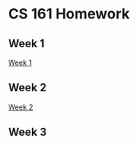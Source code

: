 # CS 161 Homework
<!DOCTYPE html>
<html>
<title<CS 161 WEEK 01</title>
<head>
  <link rel="stylesheet" type="text/css" href="styles/styles.css" />
</head>
<body>
  <h2>Week 1</h2>
  <a href="https://docs.google.com/document/d/1Z9bing6g51GYUJlQJJPxS2hDdKyP16B4ZpT5Ib9uKE4/edit?usp=sharing">Week 1</a>
  <h2>Week 2</h2>
  <a href="https://docs.google.com/document/d/19GFM_wbvIIT01x-hZDaNJOCVvs_yubYYbzDFeHCap3Y/edit?usp=sharing">Week 2</a>
  <h2>Week 3</h2>
  
</body>
</html>

